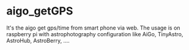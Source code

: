 # aigo_getGPS
It's the aigo get gps/time from smart phone via web. The usage is on raspberry pi with astrophotography configuration like AiGo, TinyAstro, AstroHub, AstroBerry, ....
